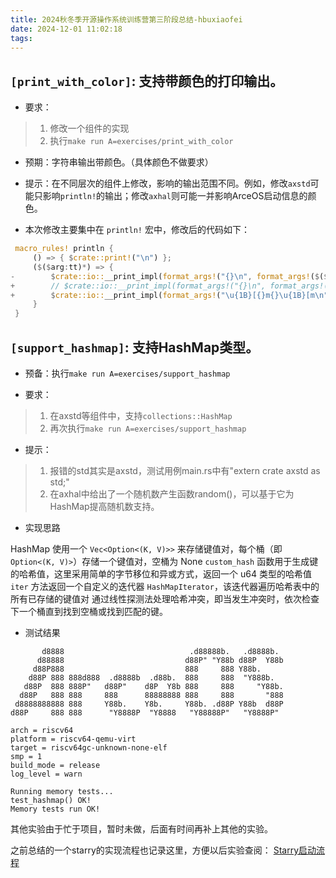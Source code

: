 ```yaml
---
title: 2024秋冬季开源操作系统训练营第三阶段总结-hbuxiaofei
date: 2024-12-01 11:02:18
tags:
---
```



## `[print_with_color]`: 支持带颜色的打印输出。

- 要求：

> 1. 修改一个组件的实现
> 2. 执行`make run A=exercises/print_with_color`

- 预期：字符串输出带颜色。（具体颜色不做要求）

- 提示：在不同层次的组件上修改，影响的输出范围不同。例如，修改`axstd`可能只影响`println!`的输出；修改`axhal`则可能一并影响ArceOS启动信息的颜色。



- 本次修改主要集中在 `println!` 宏中，修改后的代码如下：
```rust
 macro_rules! println {
     () => { $crate::print!("\n") };
     ($($arg:tt)*) => {
-        $crate::io::__print_impl(format_args!("{}\n", format_args!($($arg)*)));
+        // $crate::io::__print_impl(format_args!("{}\n", format_args!($($arg)*)));
+        $crate::io::__print_impl(format_args!("\u{1B}[{}m{}\u{1B}[m\n", 32, format_args!($($arg)*)));
     }
 }
```

## `[support_hashmap]`: 支持HashMap类型。


- 预备：执行`make run A=exercises/support_hashmap`


- 要求：
> 1. 在axstd等组件中，支持`collections::HashMap`
> 2. 再次执行`make run A=exercises/support_hashmap`

- 提示：
> 1. 报错的std其实是axstd，测试用例main.rs中有"extern crate axstd as std;"
> 2. 在axhal中给出了一个随机数产生函数random()，可以基于它为HashMap提高随机数支持。


- 实现思路

HashMap 使用一个 `Vec<Option<(K, V)>>` 来存储键值对，每个桶（即 `Option<(K, V)>`）存储一个键值对，空桶为 None
`custom_hash` 函数用于生成键的哈希值，这里采用简单的字节移位和异或方式，返回一个 u64 类型的哈希值
`iter` 方法返回一个自定义的迭代器 `HashMapIterator`，该迭代器遍历哈希表中的所有已存储的键值对
通过线性探测法处理哈希冲突，即当发生冲突时，依次检查下一个桶直到找到空桶或找到匹配的键。

- 测试结果
```shell
       d8888                            .d88888b.   .d8888b.
      d88888                           d88P" "Y88b d88P  Y88b
     d88P888                           888     888 Y88b.
    d88P 888 888d888  .d8888b  .d88b.  888     888  "Y888b.
   d88P  888 888P"   d88P"    d8P  Y8b 888     888     "Y88b.
  d88P   888 888     888      88888888 888     888       "888
 d8888888888 888     Y88b.    Y8b.     Y88b. .d88P Y88b  d88P
d88P     888 888      "Y8888P  "Y8888   "Y88888P"   "Y8888P"

arch = riscv64
platform = riscv64-qemu-virt
target = riscv64gc-unknown-none-elf
smp = 1
build_mode = release
log_level = warn

Running memory tests...
test_hashmap() OK!
Memory tests run OK!
```

其他实验由于忙于项目，暂时未做，后面有时间再补上其他的实验。

之前总结的一个starry的实现流程也记录这里，方便以后实验查阅：
[Starry启动流程](starry-boot.jpeg)



